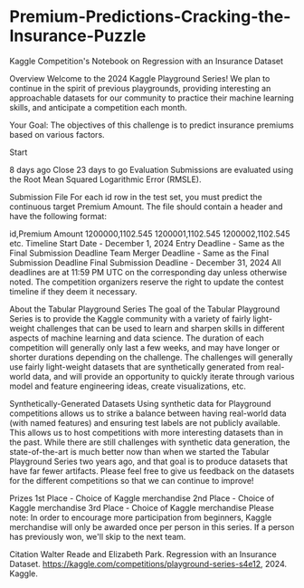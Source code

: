 # Premium-Predictions-Cracking-the-Insurance-Puzzle
Kaggle Competition's Notebook on Regression with an Insurance Dataset

Overview
Welcome to the 2024 Kaggle Playground Series! We plan to continue in the spirit of previous playgrounds, providing interesting an approachable datasets for our community to practice their machine learning skills, and anticipate a competition each month.

Your Goal: The objectives of this challenge is to predict insurance premiums based on various factors.

Start

8 days ago
Close
23 days to go
Evaluation
Submissions are evaluated using the Root Mean Squared Logarithmic Error (RMSLE).

Submission File
For each id row in the test set, you must predict the continuous target Premium Amount. The file should contain a header and have the following format:

id,Premium Amount
1200000,1102.545
1200001,1102.545
1200002,1102.545
etc.
Timeline
Start Date - December 1, 2024
Entry Deadline - Same as the Final Submission Deadline
Team Merger Deadline - Same as the Final Submission Deadline
Final Submission Deadline - December 31, 2024
All deadlines are at 11:59 PM UTC on the corresponding day unless otherwise noted. The competition organizers reserve the right to update the contest timeline if they deem it necessary.

About the Tabular Playground Series
The goal of the Tabular Playground Series is to provide the Kaggle community with a variety of fairly light-weight challenges that can be used to learn and sharpen skills in different aspects of machine learning and data science. The duration of each competition will generally only last a few weeks, and may have longer or shorter durations depending on the challenge. The challenges will generally use fairly light-weight datasets that are synthetically generated from real-world data, and will provide an opportunity to quickly iterate through various model and feature engineering ideas, create visualizations, etc.

Synthetically-Generated Datasets
Using synthetic data for Playground competitions allows us to strike a balance between having real-world data (with named features) and ensuring test labels are not publicly available. This allows us to host competitions with more interesting datasets than in the past. While there are still challenges with synthetic data generation, the state-of-the-art is much better now than when we started the Tabular Playground Series two years ago, and that goal is to produce datasets that have far fewer artifacts. Please feel free to give us feedback on the datasets for the different competitions so that we can continue to improve!

Prizes
1st Place - Choice of Kaggle merchandise
2nd Place - Choice of Kaggle merchandise
3rd Place - Choice of Kaggle merchandise
Please note: In order to encourage more participation from beginners, Kaggle merchandise will only be awarded once per person in this series. If a person has previously won, we'll skip to the next team.

Citation
Walter Reade and Elizabeth Park. Regression with an Insurance Dataset. https://kaggle.com/competitions/playground-series-s4e12, 2024. Kaggle.
